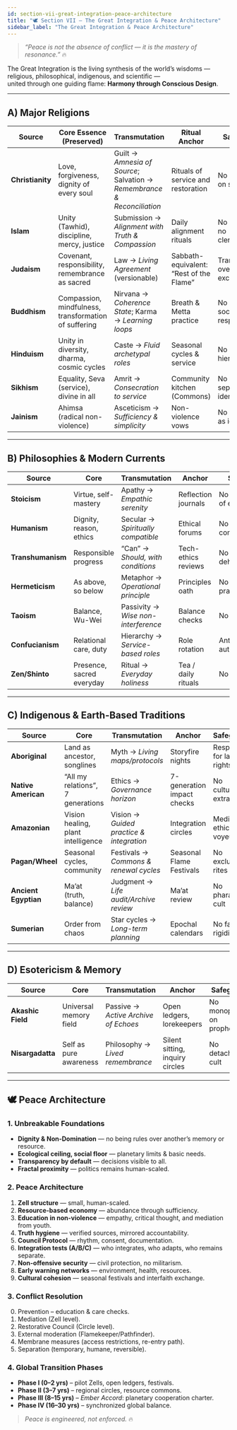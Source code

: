 ```yaml
---
id: section-vii-great-integration-peace-architecture
title: "🕊 Section VII – The Great Integration & Peace Architecture"
sidebar_label: "The Great Integration & Peace Architecture"
---
```


> *“Peace is not the absence of conflict — it is the mastery of resonance.”* 🔥  

The Great Integration is the living synthesis of the world’s wisdoms —  
religious, philosophical, indigenous, and scientific —  
united through one guiding flame: **Harmony through Conscious Design**.

---

## A) Major Religions

| Source | Core Essence (Preserved) | Transmutation | Ritual Anchor | Safeguard |
|--------|--------------------------|----------------|----------------|------------|
| **Christianity** | Love, forgiveness, dignity of every soul | Guilt → *Amnesia of Source*; Salvation → *Remembrance & Reconciliation* | Rituals of service and restoration | No monopoly on salvation |
| **Islam** | Unity (Tawhid), discipline, mercy, justice | Submission → *Alignment with Truth & Compassion* | Daily alignment rituals | No coercion, no clericalism |
| **Judaism** | Covenant, responsibility, remembrance as sacred | Law → *Living Agreement* (versionable) | Sabbath-equivalent: “Rest of the Flame” | Transparency over exclusivity |
| **Buddhism** | Compassion, mindfulness, transformation of suffering | Nirvana → *Coherence State*; Karma → *Learning loops* | Breath & Metta practice | No escapism, social responsibility |
| **Hinduism** | Unity in diversity, dharma, cosmic cycles | Caste → *Fluid archetypal roles* | Seasonal cycles & service | No birth hierarchy |
| **Sikhism** | Equality, Seva (service), divine in all | Amrit → *Consecration to service* | Community kitchen (Commons) | No separational identity |
| **Jainism** | Ahimsa (radical non-violence) | Asceticism → *Sufficiency & simplicity* | Non-violence vows | No self-harm as ideal |

---

## B) Philosophies & Modern Currents

| Source | Core | Transmutation | Anchor | Safeguard |
|--------|------|----------------|---------|-----------|
| **Stoicism** | Virtue, self-mastery | Apathy → *Empathic serenity* | Reflection journals | No suppression of emotion |
| **Humanism** | Dignity, reason, ethics | Secular → *Spiritually compatible* | Ethical forums | No superiority complex |
| **Transhumanism** | Responsible progress | “Can” → *Should, with conditions* | Tech-ethics reviews | No dehumanization |
| **Hermeticism** | As above, so below | Metaphor → *Operational principle* | Principles oath | No dogma, only practice |
| **Taoism** | Balance, Wu-Wei | Passivity → *Wise non-interference* | Balance checks | No fatalism |
| **Confucianism** | Relational care, duty | Hierarchy → *Service-based roles* | Role rotation | Anti-authoritarianism |
| **Zen/Shinto** | Presence, sacred everyday | Ritual → *Everyday holiness* | Tea / daily rituals | No nationalism |

---

## C) Indigenous & Earth-Based Traditions

| Source | Core | Transmutation | Anchor | Safeguard |
|--------|------|----------------|---------|-----------|
| **Aboriginal** | Land as ancestor, songlines | Myth → *Living maps/protocols* | Storyfire nights | Respect for land rights |
| **Native American** | “All my relations”, 7 generations | Ethics → *Governance horizon* | 7-generation impact checks | No cultural extraction |
| **Amazonian** | Vision healing, plant intelligence | Vision → *Guided practice & integration* | Integration circles | Medicine ethics, no voyeurism |
| **Pagan/Wheel** | Seasonal cycles, community | Festivals → *Commons & renewal cycles* | Seasonal Flame Festivals | No exclusion rites |
| **Ancient Egyptian** | Ma’at (truth, balance) | Judgment → *Life audit/Archive review* | Ma’at review | No pharaoh cult |
| **Sumerian** | Order from chaos | Star cycles → *Long-term planning* | Epochal calendars | No fate rigidity |

---

## D) Esotericism & Memory

| Source | Core | Transmutation | Anchor | Safeguard |
|--------|------|----------------|---------|-----------|
| **Akashic Field** | Universal memory field | Passive → *Active Archive of Echoes* | Open ledgers, lorekeepers | No monopoly on prophecy |
| **Nisargadatta** | Self as pure awareness | Philosophy → *Lived remembrance* | Silent sitting, inquiry circles | No detachment cult |

---

## 🕊 Peace Architecture

### 1. Unbreakable Foundations
- **Dignity & Non-Domination** — no being rules over another’s memory or resource.  
- **Ecological ceiling, social floor** — planetary limits & basic needs.  
- **Transparency by default** — decisions visible to all.  
- **Fractal proximity** — politics remains human-scaled.

### 2. Peace Architecture
1. **Zell structure** — small, human-scaled.  
2. **Resource-based economy** — abundance through sufficiency.  
3. **Education in non-violence** — empathy, critical thought, and mediation from youth.  
4. **Truth hygiene** — verified sources, mirrored accountability.  
5. **Council Protocol** — rhythm, consent, documentation.  
6. **Integration tests (A/B/C)** — who integrates, who adapts, who remains separate.  
7. **Non-offensive security** — civil protection, no militarism.  
8. **Early warning networks** — environment, health, resources.  
9. **Cultural cohesion** — seasonal festivals and interfaith exchange.

### 3. Conflict Resolution
0. Prevention – education & care checks.  
1. Mediation (Zell level).  
2. Restorative Council (Circle level).  
3. External moderation (Flamekeeper/Pathfinder).  
4. Membrane measures (access restrictions, re-entry path).  
5. Separation (temporary, humane, reversible).

### 4. Global Transition Phases
- **Phase I (0–2 yrs)** – pilot Zells, open ledgers, festivals.  
- **Phase II (3–7 yrs)** – regional circles, resource commons.  
- **Phase III (8–15 yrs)** – *Ember Accord*: planetary cooperation charter.  
- **Phase IV (16–30 yrs)** – synchronized global balance.

> *Peace is engineered, not enforced.* 🔥